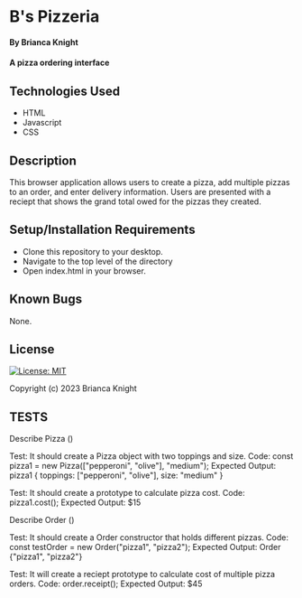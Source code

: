 # B's Pizzeria

#### By Brianca Knight

#### A pizza ordering interface

## Technologies Used

* HTML
* Javascript
* CSS

## Description

This browser application allows users to create a pizza, add multiple pizzas to an order, and enter delivery information. Users are presented with a reciept that shows the grand total owed for the pizzas they created. 

## Setup/Installation Requirements

* Clone this repository to your desktop.
* Navigate to the top level of the directory
* Open index.html in your browser. 

## Known Bugs

None.

## License

[![License: MIT](https://img.shields.io/badge/License-MIT-yellow.svg)](https://opensource.org/licenses/MIT)

Copyright (c) 2023 Brianca Knight

## TESTS

Describe Pizza ()

Test: It should create a Pizza object with two toppings and size. 
Code: const pizza1 = new Pizza(["pepperoni", "olive"], "medium");
Expected Output: pizza1 { toppings: ["pepperoni", "olive"], size: "medium" }

Test: It should create a prototype to calculate pizza cost. 
Code: pizza1.cost();
Expected Output: $15

Describe Order ()

Test: It should create a Order constructor that holds different pizzas.
Code: const testOrder = new Order("pizza1", "pizza2");
Expected Output: Order {"pizza1", "pizza2"}

Test: It will create a reciept prototype to calculate cost of multiple pizza orders.
Code: order.receipt();
Expected Output: $45